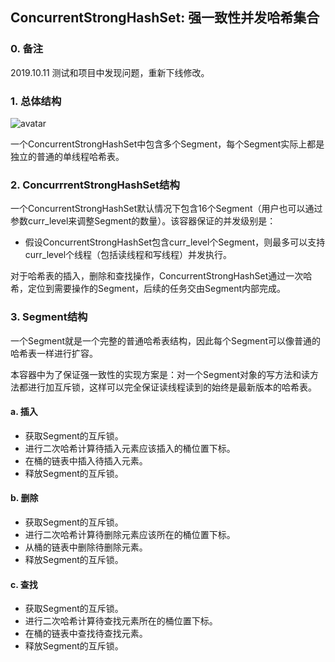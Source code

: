 ## ConcurrentStrongHashSet: 强一致性并发哈希集合

### 0. 备注
2019.10.11 测试和项目中发现问题，重新下线修改。

### 1. 总体结构
![avatar](https://img-blog.csdnimg.cn/20181116015408480.png?x-oss-process=image/watermark,type_ZmFuZ3poZW5naGVpdGk,shadow_10,text_aHR0cHM6Ly9ibG9nLmNzZG4ubmV0L3UwMTMyNTY4MTY=,size_16,color_FFFFFF,t_70)

一个ConcurrentStrongHashSet中包含多个Segment，每个Segment实际上都是独立的普通的单线程哈希表。

### 2. ConcurrrentStrongHashSet结构

一个ConcurrentStrongHashSet默认情况下包含16个Segment（用户也可以通过参数curr_level来调整Segment的数量）。该容器保证的并发级别是：

+ 假设ConcurrentStrongHashSet包含curr_level个Segment，则最多可以支持curr_level个线程（包括读线程和写线程）并发执行。

对于哈希表的插入，删除和查找操作，ConcurrentStrongHashSet通过一次哈希，定位到需要操作的Segment，后续的任务交由Segment内部完成。

### 3. Segment结构
一个Segment就是一个完整的普通哈希表结构，因此每个Segment可以像普通的哈希表一样进行扩容。

本容器中为了保证强一致性的实现方案是：对一个Segment对象的写方法和读方法都进行加互斥锁，这样可以完全保证读线程读到的始终是最新版本的哈希表。

#### a. 插入
+ 获取Segment的互斥锁。
+ 进行二次哈希计算待插入元素应该插入的桶位置下标。
+ 在桶的链表中插入待插入元素。
+ 释放Segment的互斥锁。

#### b. 删除
+ 获取Segment的互斥锁。
+ 进行二次哈希计算待删除元素应该所在的桶位置下标。
+ 从桶的链表中删除待删除元素。
+ 释放Segment的互斥锁。

#### c. 查找
+ 获取Segment的互斥锁。
+ 进行二次哈希计算待查找元素所在的桶位置下标。
+ 在桶的链表中查找待查找元素。
+ 释放Segment的互斥锁。




